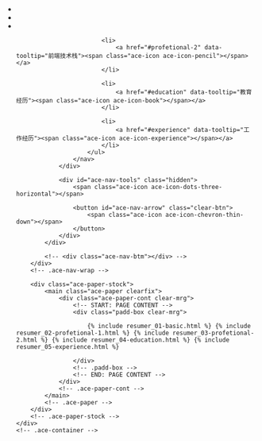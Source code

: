 <div id="ace-content" class="ace-container-shift">
    <div class="ace-container">
        <div id="ace-nav-wrap" class="hidden-sm hidden-xs">
            <div class="ace-nav-cont">
                <div id="ace-nav-scroll">
                    <nav id="ace-nav" class="ace-nav">
                        <ul class="clear-list">
                            <li>
                                <a href="index.html" data-tooltip="Home"><img class="avatar avatar-42" src="{{ '/styles/img/show-star.jpg' | prepend: site.baseurl }}" alt=""></a>
                            </li>
                            <li>
                                <a href="#basic_info" data-tooltip="基本信息"><span class="ace-icon ace-icon-home"></span></a>
                            </li>
                            <li>
                                <a href="#profetional-1" data-tooltip="后端技术栈"><span class="ace-icon ace-icon-coffee"></span></a>
                            </li>

                            <li>
                                <a href="#profetional-2" data-tooltip="前端技术栈"><span class="ace-icon ace-icon-pencil"></span></a>
                            </li>

                            <li>
                                <a href="#education" data-tooltip="教育经历"><span class="ace-icon ace-icon-book"></span></a>
                            </li>

                            <li>
                                <a href="#experience" data-tooltip="工作经历"><span class="ace-icon ace-icon-experience"></span></a>
                            </li>
                        </ul>
                    </nav>
                </div>

                <div id="ace-nav-tools" class="hidden">
                    <span class="ace-icon ace-icon-dots-three-horizontal"></span>

                    <button id="ace-nav-arrow" class="clear-btn">
                        <span class="ace-icon ace-icon-chevron-thin-down"></span>
                    </button>
                </div>
            </div>

            <!-- <div class="ace-nav-btm"></div> -->
        </div>
        <!-- .ace-nav-wrap -->

        <div class="ace-paper-stock">
            <main class="ace-paper clearfix">
                <div class="ace-paper-cont clear-mrg">
                    <!-- START: PAGE CONTENT -->
                    <div class="padd-box clear-mrg">

                        {% include resumer_01-basic.html %} {% include resumer_02-profetional-1.html %} {% include resumer_03-profetional-2.html %} {% include resumer_04-education.html %} {% include resumer_05-experience.html %}

                    </div>
                    <!-- .padd-box -->
                    <!-- END: PAGE CONTENT -->
                </div>
                <!-- .ace-paper-cont -->
            </main>
            <!-- .ace-paper -->
        </div>
        <!-- .ace-paper-stock -->
    </div>
    <!-- .ace-container -->
</div>
<!-- #ace-content -->